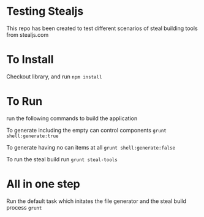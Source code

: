 # Testing Stealjs
This repo has been created to test different scenarios of steal building tools from stealjs.com


# To Install 
Checkout library, and run
```npm install```

# To Run
run the following commands to build the application

To generate including the empty can control components
```grunt shell:generate:true```

To generate having no can items at all
```grunt shell:generate:false```

To run the steal build run
```grunt steal-tools```


# All in one step
Run the default task which initates the file generator and the steal build process
``` grunt ```